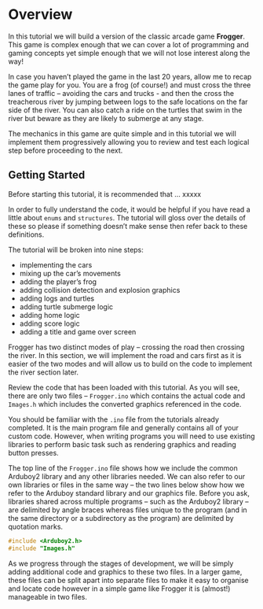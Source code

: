 # Overview

In this tutorial we will build a version of the classic arcade game **Frogger**.  This game is complex enough that we can cover a lot of programming and gaming concepts yet simple enough that we will not lose interest along the way!

In case you haven’t played the game in the last 20 years, allow me to recap the game play for you.  You are a frog (of course!) and must cross the three lanes of traffic – avoiding the cars and trucks - and then the cross the treacherous river by jumping between logs to the safe locations on the far side of the river.  You can also catch a ride on the turtles that swim in the river but beware as they are likely to submerge at any stage.

The mechanics in this game are quite simple and in this tutorial we will implement them progressively allowing you to review and test each logical step before proceeding to the next.  


## Getting Started

Before starting this tutorial, it is recommended that … xxxxx

In order to fully understand the code, it would be helpful if you have read a little about `enums` and `structures`.  The tutorial will gloss over the details of these so please if something doesn’t make sense then refer back to these definitions.

The tutorial will be broken into nine steps:

* implementing the cars
* mixing up the car’s movements
* adding the player’s frog
* adding collision detection and explosion graphics
* adding logs and turtles
* adding turtle submerge logic
* adding home logic
* adding score logic
* adding a title and game over screen

Frogger has two distinct modes of play – crossing the road then crossing the river.  In this section, we will implement the road and cars first as it is easier of the two modes and will allow us to build on the code to implement the river section later. 

Review the code that has been loaded with this tutorial.  As you will see, there are only two files – `Frogger.ino` which contains the actual code and `Images.h` which includes the converted graphics referenced in the code.

You should be familiar with the `.ino` file from the tutorials already completed.  It is the main program file and generally contains all of your custom code.  However, when writing programs you will need to use existing libraries to perform basic task such as rendering graphics and reading button presses.
 
The top line of the `Frogger.ino` file shows how we include the common Arduboy2 library and any other libraries needed.  We can also refer to our own libraries or files in the same way – the two lines below show how we refer to the Arduboy standard library and our graphics file.  Before you ask, libraries shared across multiple programs – such as the Arduboy2 library – are delimited by angle braces whereas files unique to the program (and in the same directory or a subdirectory as the program) are delimited by quotation marks.

```cpp
#include <Arduboy2.h>
#include "Images.h"
```

As we progress through the stages of development, we will be simply adding additional code and graphics to these two files.  In a larger game, these files can be split apart into separate files to make it easy to organise and locate code however in a simple game like Frogger it is (almost!) manageable in two files.
